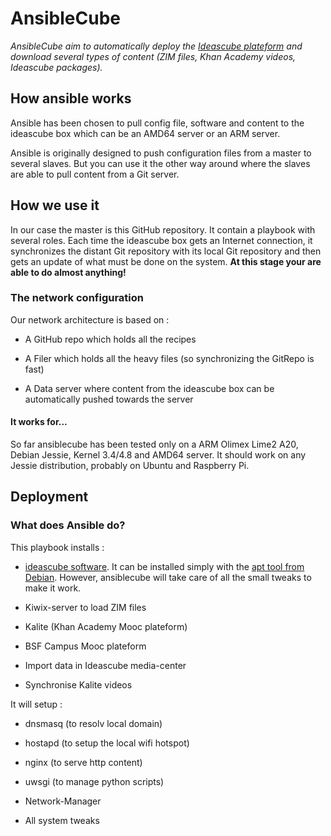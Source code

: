 # AnsibleCube

_AnsibleCube aim to automatically deploy the [Ideascube plateform](http://github.com/ideascube/ideascube/) and download several types of content \(ZIM files, Khan Academy videos, Ideascube packages\)._

## How ansible works

Ansible has been chosen to pull config file, software and content to the ideascube box which can be an AMD64 server or an ARM server.

Ansible is originally designed to push configuration files from a master to several slaves. But you can use it the other way around where the slaves are able to pull content from a Git server.

## How we use it

In our case the master is this GitHub repository. It contain a playbook with several roles. Each time the ideascube box gets an Internet connection, it synchronizes the distant Git repository with its local Git repository and then gets an update of what must be done on the system. **At this stage your are able to do almost anything!**

### The network configuration

Our network architecture is based on :

* A GitHub repo which holds all the recipes

* A Filer which holds all the heavy files \(so synchronizing the GitRepo is fast)

* A Data server where content from the ideascube box can be automatically pushed towards the server

#### It works for...

So far ansiblecube has been tested only on a ARM Olimex Lime2 A20, Debian Jessie, Kernel 3.4/4.8 and AMD64 server. It should work on any Jessie distribution, probably on Ubuntu and Raspberry Pi.

## Deployment

### What does Ansible do?

This playbook installs :

* [ideascube software](http://github.com/ideascube/ideascube/). It can be installed simply with the [apt tool from Debian](http://repos.ideascube.org/debian/jessie). However, ansiblecube will take care of all the small tweaks to make it work.

* Kiwix-server to load ZIM files

* Kalite \(Khan Academy Mooc plateform\)

* BSF Campus Mooc plateform

* Import data in Ideascube media-center

* Synchronise Kalite videos

It will setup :

* dnsmasq \(to resolv local domain\)

* hostapd \(to setup the local wifi hotspot\)

* nginx \(to serve http content\)

* uwsgi \(to manage python scripts\)

* Network-Manager

* All system tweaks

